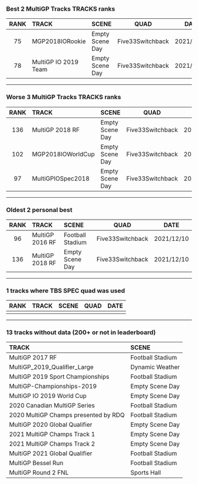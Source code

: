 ### Best 2 MultiGP Tracks TRACKS ranks
|RANK|TRACK|SCENE|QUAD|DATE|
|:---:|:---|:---|:---:|:---:|
|75|MGP2018IORookie|Empty Scene Day|Five33Switchback|2021/12/11|
|78|MultiGP IO 2019 Team|Empty Scene Day|Five33Switchback|2021/12/24|
---
### Worse 3 MultiGP Tracks TRACKS ranks
|RANK|TRACK|SCENE|QUAD|DATE|
|:---:|:---|:---|:---:|:---:|
|136|MultiGP 2018 RF|Empty Scene Day|Five33Switchback|2021/12/10|
|102|MGP2018IOWorldCup|Empty Scene Day|Five33Switchback|2021/12/31|
|97|MultiGPIOSpec2018|Empty Scene Day|Five33Switchback|2021/12/15|
---
### Oldest 2 personal best
|RANK|TRACK|SCENE|QUAD|DATE|
|:---:|:---|:---|:---:|:---:|
|96|MultiGP 2016 RF|Football Stadium|Five33Switchback|2021/12/10|
|136|MultiGP 2018 RF|Empty Scene Day|Five33Switchback|2021/12/10|
---
### 1 tracks where TBS SPEC quad was used
|RANK|TRACK|SCENE|QUAD|DATE|
|:---:|:---|:---|:---:|:---:|
||||||
---
### 13 tracks without data (200+ or not in leaderboard)
|TRACK|SCENE|
|:---|:---|
|MultiGP 2017 RF|Football Stadium|
|MultiGP_2019_Qualifier_Large|Dynamic Weather|
|MultiGP 2019 Sport Championships|Football Stadium|
|MultiGP-Championships-2019|Empty Scene Day|
|MultiGP IO 2019 World Cup|Empty Scene Day|
|2020 Canadian MultiGP Series|Football Stadium|
|2020 MultiGP Champs presented by RDQ|Football Stadium|
|MultiGP 2020 Global Qualifier|Empty Scene Day|
|2021 MultiGP Champs Track 1|Empty Scene Day|
|2021 MultiGP Champs Track 2|Empty Scene Day|
|MultiGP 2021 Global Qualifier|Football Stadium|
|MultiGP Bessel Run|Football Stadium|
|MultiGP Round 2 FNL|Sports Hall|
